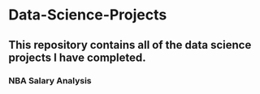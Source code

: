 # Data-Science-Projects
## This repository contains all of the data science projects I have completed.

### NBA Salary Analysis

